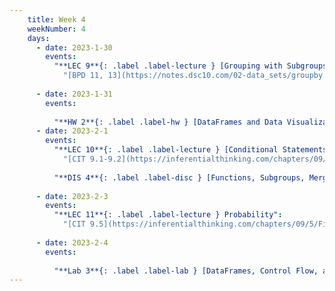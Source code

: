 ```yaml
---
    title: Week 4
    weekNumber: 4
    days:
      - date: 2023-1-30
        events:
          "**LEC 9**{: .label .label-lecture } [Grouping with Subgroups, Merging](http://datahub.ucsd.edu/user-redirect/git-sync?repo=https://github.com/dsc-courses/dsc10-2023-wi&subPath=lectures/lec09/lec09.ipynb) [✏️](resources/lectures/lec09/lec09.html) [Watch 🎥](https://podcast.ucsd.edu/watch/wi23/dsc10_d00/9/kaltura)":
            "[BPD 11, 13](https://notes.dsc10.com/02-data_sets/groupby.html)"
    
      - date: 2023-1-31
        events:
          
          "**HW 2**{: .label .label-hw } [DataFrames and Data Visualization](http://datahub.ucsd.edu/user-redirect/git-sync?repo=https://github.com/dsc-courses/dsc10-2023-wi&subPath=homeworks/hw02/hw02.ipynb)":
      - date: 2023-2-1
        events:
          "**LEC 10**{: .label .label-lecture } [Conditional Statements and Iteration](http://datahub.ucsd.edu/user-redirect/git-sync?repo=https://github.com/dsc-courses/dsc10-2023-wi&subPath=lectures/lec10/lec10.ipynb) [✏️](resources/lectures/lec10/lec10.html) [Watch 🎥](https://podcast.ucsd.edu/watch/wi23/dsc10_a00/10/kaltura)":
            "[CIT 9.1-9.2](https://inferentialthinking.com/chapters/09/Randomness.html)"
          
          "**DIS 4**{: .label .label-disc } [Functions, Subgroups, Merge, and Control Flow](https://practice.dsc10.com/disc04/index.html)":
                
      - date: 2023-2-3
        events:
          "**LEC 11**{: .label .label-lecture } Probability":
            "[CIT 9.5](https://inferentialthinking.com/chapters/09/5/Finding_Probabilities.html)"
                
      - date: 2023-2-4
        events:
          
          "**Lab 3**{: .label .label-lab } [DataFrames, Control Flow, and Probability](http://datahub.ucsd.edu/user-redirect/git-sync?repo=https://github.com/dsc-courses/dsc10-2023-wi&subPath=labs/lab03/lab03.ipynb)":
---
```

